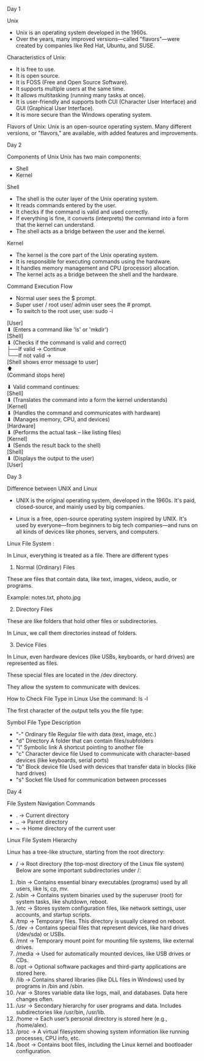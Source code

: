 Day 1

Unix
* Unix is an operating system developed in the 1960s.
* Over the years, many improved versions—called "flavors"—were created by companies like Red Hat, Ubuntu, and SUSE.

Characteristics of Unix:
* It is free to use.
* It is open source.
* It is FOSS (Free and Open Source Software).
* It supports multiple users at the same time.
* It allows multitasking (running many tasks at once).
* It is user-friendly and supports both CUI (Character User Interface) and GUI (Graphical User Interface).
* It is more secure than the Windows operating system.

Flavors of Unix:
Unix is an open-source operating system. Many different versions, or "flavors," are available, with added features and improvements.

Day 2 

Components of Unix
Unix has two main components:
* Shell
* Kernel

Shell
* The shell is the outer layer of the Unix operating system.
* It reads commands entered by the user.
* It checks if the command is valid and used correctly.
* If everything is fine, it converts (interprets) the command into a form that the kernel can understand.
* The shell acts as a bridge between the user and the kernel.

Kernel
* The kernel is the core part of the Unix operating system.
* It is responsible for executing commands using the hardware.
* It handles memory management and CPU (processor) allocation.
* The kernel acts as a bridge between the shell and the hardware.

Command Execution Flow
* Normal user sees the $ prompt.
* Super user / root user/ admin user  sees the # prompt.
* To switch to the root user, use: sudo -i

[User]  
  ⬇ (Enters a command like 'ls' or 'mkdir')  
[Shell]  
  ⬇ (Checks if the command is valid and correct)  
     ├──If valid → Continue  
     └──If not valid →  
               [Shell shows error message to user]  
               ⬆  
               (Command stops here)  
  
⬇
Valid command continues:  
[Shell]  
  ⬇ (Translates the command into a form the kernel understands)  
[Kernel]  
  ⬇ (Handles the command and communicates with hardware)  
  ⬇ (Manages memory, CPU, and devices)  
[Hardware]  
  ⬇ (Performs the actual task – like listing files)  
[Kernel]  
  ⬇ (Sends the result back to the shell)  
[Shell]  
  ⬇ (Displays the output to the user)  
[User]  

Day 3 

Difference between UNIX and Linux

* UNIX is the original operating system, developed in the 1960s. It's paid, closed-source, and mainly used by big companies.

* Linux is a free, open-source operating system inspired by UNIX. It's used by everyone—from beginners to big tech companies—and runs on all kinds of devices like phones, servers, and computers.

Linux File System :

In Linux, everything is treated as a file. There are different types

1. Normal (Ordinary) Files

These are files that contain data, like text, images, videos, audio, or programs.

Example: notes.txt, photo.jpg

2. Directory Files

These are like folders that hold other files or subdirectories.

In Linux, we call them directories instead of folders.

3. Device Files

In Linux, even hardware devices (like USBs, keyboards, or hard drives) are represented as files.

These special files are located in the /dev directory.

They allow the system to communicate with devices.

How to Check File Type in Linux
Use the command: ls -l

The first character of the output tells you the file type:

Symbol	    File Type	            Description

* "-"     Ordinary file	         Regular file with data (text, image, etc.)
* "d"	          Directory	           A folder that can contain files/subfolders
* "l"	        Symbolic link	         A shortcut pointing to another file
* "c"	    Character device file	     Used to communicate with character-based devices (like keyboards, serial ports)
* "b"	       Block device file	     Used with devices that transfer data in blocks (like hard drives)
* "s"	         Socket file	         Used for communication between processes

Day 4

File System Navigation Commands

* . → Current directory
* .. → Parent directory
* ~ → Home directory of the current user

Linux File System Hierarchy

Linux has a tree-like structure, starting from the root directory:
* / → Root directory (the top-most directory of the Linux file system)
Below are some important subdirectories under /:
1. /bin → Contains essential binary executables (programs) used by all users, like ls, cp, mv.
2. /sbin → Contains system binaries used by the superuser (root) for system tasks, like shutdown, reboot.
3. /etc → Stores system configuration files, like network settings, user accounts, and startup scripts.
4. /tmp → Temporary files. This directory is usually cleared on reboot.
5. /dev → Contains special files that represent devices, like hard drives (/dev/sda) or USBs.
6. /mnt → Temporary mount point for mounting file systems, like external drives.
7. /media → Used for automatically mounted devices, like USB drives or CDs.
8. /opt → Optional software packages and third-party applications are stored here.
9. /lib → Contains shared libraries (like DLL files in Windows) used by programs in /bin and /sbin.
10. /var → Stores variable data like logs, mail, and databases. Data here changes often.
11. /usr → Secondary hierarchy for user programs and data. Includes subdirectories like /usr/bin, /usr/lib.
12. /home → Each user’s personal directory is stored here (e.g., /home/alex).
13. /proc → A virtual filesystem showing system information like running processes, CPU info, etc.
14. /boot → Contains boot files, including the Linux kernel and bootloader configuration.


